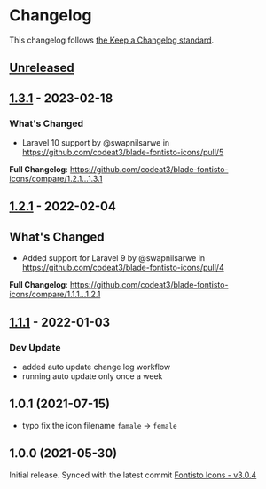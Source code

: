 # Changelog

This changelog follows [the Keep a Changelog standard](https://keepachangelog.com).

## [Unreleased](https://github.com/codeat3/blade-fontisto-icons/compare/1.3.1...HEAD)

## [1.3.1](https://github.com/codeat3/blade-fontisto-icons/compare/1.2.1...1.3.1) - 2023-02-18

### What's Changed

- Laravel 10 support by @swapnilsarwe in https://github.com/codeat3/blade-fontisto-icons/pull/5

**Full Changelog**: https://github.com/codeat3/blade-fontisto-icons/compare/1.2.1...1.3.1

## [1.2.1](https://github.com/codeat3/blade-fontisto-icons/compare/1.1.1...1.2.1) - 2022-02-04

## What's Changed

- Added support for Laravel 9 by @swapnilsarwe in https://github.com/codeat3/blade-fontisto-icons/pull/4

**Full Changelog**: https://github.com/codeat3/blade-fontisto-icons/compare/1.1.1...1.2.1

## [1.1.1](https://github.com/codeat3/blade-fontisto-icons/compare/1.0.1...1.1.1) - 2022-01-03

### Dev Update

- added auto update change log workflow
- running auto update only once a week

## 1.0.1 (2021-07-15)

- typo fix the icon filename `famale` -> `female`

## 1.0.0 (2021-05-30)

Initial release.
Synced with the latest commit [Fontisto Icons - v3.0.4](https://github.com/kenangundogan/fontisto/releases/tag/v3.0.4)
